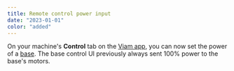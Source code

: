 ```yaml
---
title: Remote control power input
date: "2023-01-01"
color: "added"
---
```


On your machine's **Control** tab on the [Viam app](https://app.viam.com/), you can now set the power of a [base](/components/base/).
The base control UI previously always sent 100% power to the base's motors.
